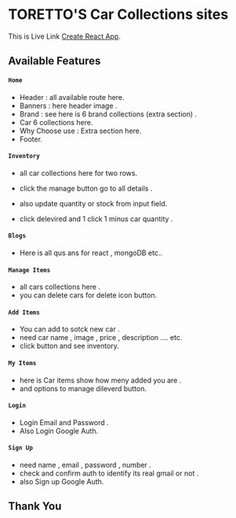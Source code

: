 # TORETTO'S Car Collections sites

This is Live Link [Create React App](https://github.com/facebook/create-react-app).

## Available Features

#### `Home`
* Header : all available route here.
* Banners : here header image .
* Brand : see here is 6 brand collections (extra section) .
* Car 6 collections here.
* Why Choose use : Extra section here.
* Footer.

#### `Inventory`
* all car collections here for two rows.

* click the manage button go to all details .
* also update quantity or stock from input field.
* click delevired and 1  click 1 minus car quantity .

#### `Blogs`
* Here is all qus ans for react , mongoDB etc..

#### `Manage Items `
* all cars collections here .
* you can delete cars for delete icon button.

#### `Add Items `
* You can add to sotck new car .
* need car name , image , price , description .... etc.
* click button and see inventory.

#### `My Items `
* here is Car items show how meny added you are .
* and options to manage dileverd button.

#### `Login `
* Login Email and Password .
* Also Login Google Auth.

#### `Sign Up `
* need name , email , password , number .
* check and confirm auth to identify its real gmail or not .
* also Sign up Google Auth.


## Thank You


